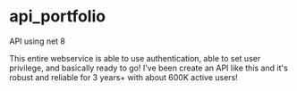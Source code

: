 # api_portfolio
 API using net 8
 
This entire webservice is able to use authentication, able to set user privilege, and basically ready to go!
I've been create an API like this and it's robust and reliable for 3 years+ with about 600K active users!
